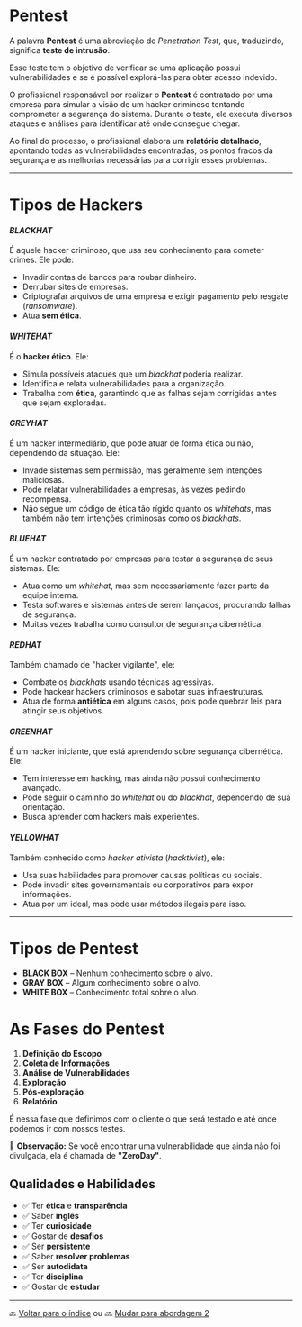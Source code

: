 
# **Pentest**

A palavra **Pentest** é uma abreviação de *Penetration Test*, que, traduzindo, significa **teste de intrusão**.

Esse teste tem o objetivo de verificar se uma aplicação possui vulnerabilidades e se é possível explorá-las para obter acesso indevido.

O profissional responsável por realizar o **Pentest** é contratado por uma empresa para simular a visão de um hacker criminoso tentando comprometer a segurança do sistema. Durante o teste, ele executa diversos ataques e análises para identificar até onde consegue chegar.

Ao final do processo, o profissional elabora um **relatório detalhado**, apontando todas as vulnerabilidades encontradas, os pontos fracos da segurança e as melhorias necessárias para corrigir esses problemas.

---
# **Tipos de Hackers**

#### *BLACKHAT*  
É aquele hacker criminoso, que usa seu conhecimento para cometer crimes. Ele pode:  
- Invadir contas de bancos para roubar dinheiro.  
- Derrubar sites de empresas.  
- Criptografar arquivos de uma empresa e exigir pagamento pelo resgate (*ransomware*).  
- Atua **sem ética**.  

#### *WHITEHAT*  
É o **hacker ético**. Ele:  
- Simula possíveis ataques que um *blackhat* poderia realizar.  
- Identifica e relata vulnerabilidades para a organização.  
- Trabalha com **ética**, garantindo que as falhas sejam corrigidas antes que sejam exploradas.  

#### *GREYHAT*  
É um hacker intermediário, que pode atuar de forma ética ou não, dependendo da situação. Ele:  
- Invade sistemas sem permissão, mas geralmente sem intenções maliciosas.  
- Pode relatar vulnerabilidades a empresas, às vezes pedindo recompensa.  
- Não segue um código de ética tão rígido quanto os *whitehats*, mas também não tem intenções criminosas como os *blackhats*.  

#### *BLUEHAT* 
É um hacker contratado por empresas para testar a segurança de seus sistemas. Ele:  
- Atua como um *whitehat*, mas sem necessariamente fazer parte da equipe interna.  
- Testa softwares e sistemas antes de serem lançados, procurando falhas de segurança.  
- Muitas vezes trabalha como consultor de segurança cibernética.  

#### *REDHAT*  
Também chamado de "hacker vigilante", ele:  
- Combate os *blackhats* usando técnicas agressivas.  
- Pode hackear hackers criminosos e sabotar suas infraestruturas.  
- Atua de forma **antiética** em alguns casos, pois pode quebrar leis para atingir seus objetivos.  

#### *GREENHAT*  
É um hacker iniciante, que está aprendendo sobre segurança cibernética. Ele:  
- Tem interesse em hacking, mas ainda não possui conhecimento avançado.  
- Pode seguir o caminho do *whitehat* ou do *blackhat*, dependendo de sua orientação.  
- Busca aprender com hackers mais experientes.  

#### *YELLOWHAT*  
Também conhecido como *hacker ativista* (*hacktivist*), ele:  
- Usa suas habilidades para promover causas políticas ou sociais.  
- Pode invadir sites governamentais ou corporativos para expor informações.  
- Atua por um ideal, mas pode usar métodos ilegais para isso.  

---
# **Tipos de Pentest**

- **BLACK BOX** – Nenhum conhecimento sobre o alvo.  
- **GRAY BOX** – Algum conhecimento sobre o alvo.  
- **WHITE BOX** – Conhecimento total sobre o alvo.  



# As Fases do Pentest

1. **Definição do Escopo**  
2. **Coleta de Informações**  
3. **Análise de Vulnerabilidades**  
4. **Exploração**  
5. **Pós-exploração**  
6. **Relatório**  

É nessa fase que definimos com o cliente o que será testado e até onde podemos ir com nossos testes.  

📌 **Observação:** Se você encontrar uma vulnerabilidade que ainda não foi divulgada, ela é chamada de **"ZeroDay"**.  



## Qualidades e Habilidades

- ✅ Ter **ética** e **transparência**  
- ✅ Saber **inglês** 
- ✅ Ter **curiosidade**  
- ✅ Gostar de **desafios**  
- ✅ Ser **persistente**  
- ✅ Saber **resolver problemas**  
- ✅ Ser **autodidata**  
- ✅ Ter **disciplina**  
- ✅ Gostar de **estudar**  



---
🔙 [Voltar para o índice](../../README.md) ou
🔜 [Mudar para abordagem 2](KaliLinux.md)